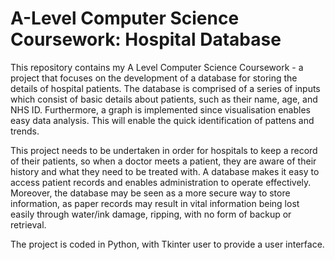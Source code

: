 # A-Level Computer Science Coursework: Hospital Database

This repository contains my A Level Computer Science Coursework - a project that focuses on the development of a database for storing the details of hospital patients. The database is comprised of a series of inputs which consist of basic details about patients, such as their name, age, and NHS ID. Furthermore, a graph is implemented since visualisation enables easy data analysis. This will enable the quick identification of pattens and trends.

This project needs to be undertaken in order for hospitals to keep a record of their patients, so when a doctor meets a patient, they are aware of their history and what they need to be treated with. A database makes it easy to access patient records and enables administration to operate effectively. Moreover, the database may be seen as a more secure way to store information, as paper records may result in vital information being lost easily through water/ink damage, ripping, with no form of backup or retrieval.

The project is coded in Python, with Tkinter user to provide a user interface.
